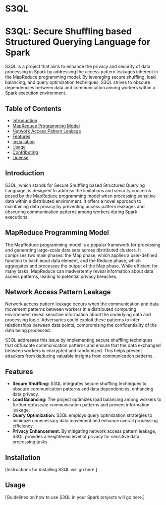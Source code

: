 # S3QL

# S3QL: Secure Shuffling based Structured Querying Language for Spark

S3QL is a project that aims to enhance the privacy and security of data processing in Spark by addressing the access pattern leakages inherent in the MapReduce programming model. By leveraging secure shuffling, load balancing, and query optimization techniques, S3QL strives to obscure dependencies between data and communication among workers within a Spark execution environment.

## Table of Contents

- [Introduction](#introduction)
- [MapReduce Programming Model](#mapreduce-programming-model)
- [Network Access Pattern Leakage](#network-access-pattern-leakage)
- [Features](#features)
- [Installation](#installation)
- [Usage](#usage)
- [Contributing](#contributing)
- [License](#license)

## Introduction

S3QL, which stands for Secure Shuffling based Structured Querying Language, is designed to address the limitations and security concerns posed by the MapReduce programming model when processing sensitive data within a distributed environment. It offers a novel approach to maintaining data privacy by preventing access pattern leakages and obscuring communication patterns among workers during Spark executions.

## MapReduce Programming Model

The MapReduce programming model is a popular framework for processing and generating large-scale data sets across distributed clusters. It comprises two main phases: the Map phase, which applies a user-defined function to each input data element, and the Reduce phase, which aggregates and processes the output of the Map phase. While efficient for many tasks, MapReduce can inadvertently reveal information about data access patterns, leading to potential privacy breaches.

## Network Access Pattern Leakage

Network access pattern leakage occurs when the communication and data movement patterns between workers in a distributed computing environment reveal sensitive information about the underlying data and processing logic. Adversaries could exploit these patterns to infer relationships between data points, compromising the confidentiality of the data being processed.

S3QL addresses this issue by implementing secure shuffling techniques that obfuscate communication patterns and ensure that the data exchanged between workers is encrypted and randomized. This helps prevent attackers from deducing valuable insights from communication patterns.

## Features

- **Secure Shuffling:** S3QL integrates secure shuffling techniques to obscure communication patterns and data dependencies, enhancing data privacy.
- **Load Balancing:** The project optimizes load balancing among workers to further obfuscate communication patterns and prevent information leakage.
- **Query Optimization:** S3QL employs query optimization strategies to minimize unnecessary data movement and enhance overall processing efficiency.
- **Privacy Enhancement:** By mitigating network access pattern leakage, S3QL provides a heightened level of privacy for sensitive data processing tasks.

## Installation

[Instructions for installing S3QL will go here.]

## Usage

[Guidelines on how to use S3QL in your Spark projects will go here.]
